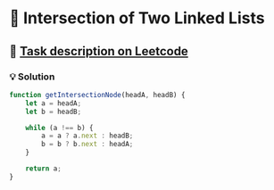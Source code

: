 # 📝 Intersection of Two Linked Lists

## 🔗 [Task description on Leetcode](https://leetcode.com/problems/intersection-of-two-linked-lists/description/?envType=problem-list-v2&envId=linked-list)

### 💡 Solution

```js
function getIntersectionNode(headA, headB) {
	let a = headA;
	let b = headB;

	while (a !== b) {
		a = a ? a.next : headB;
		b = b ? b.next : headA;
	}

	return a;
}
```
